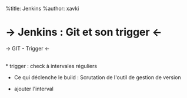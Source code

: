 %title: Jenkins
%author: xavki

-> Jenkins : Git et son trigger <-
========

-> GIT - Trigger <-


<br>
* trigger : check à intervales réguliers 



* Ce qui déclenche le build : Scrutation de l'outil de gestion de version



* ajouter l'interval



